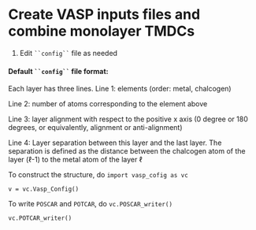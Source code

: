 # Create VASP inputs files and combine monolayer TMDCs

1. Edit ` ``config`` ` file as needed 

#### Default  ` ``config`` ` file format: 
Each layer has three lines. 
Line 1: elements (order: metal, chalcogen)

Line 2: number of atoms corresponding to the element above 

Line 3: layer alignment with respect to the positive x axis (0 degree or 180 degrees, or equivalently, alignment or anti-alignment)

Line 4: Layer separation between this layer and the last layer. The separation is defined as the distance between the chalcogen atom of the layer ($\ell$-1) to the metal atom of the layer $\ell$


To construct the structure, do
`import vasp_cofig as vc`

`v = vc.Vasp_Config()` 

To write `POSCAR` and `POTCAR`, do 
`vc.POSCAR_writer()`

`vc.POTCAR_writer()`
